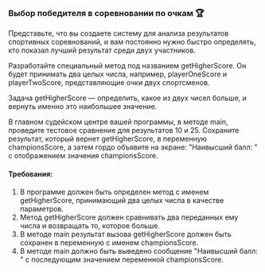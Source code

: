 
### Выбор победителя в соревновании по очкам 🏆

Представьте, что вы создаете систему для анализа результатов спортивных соревнований, и вам постоянно нужно быстро определять, кто показал лучший результат среди двух участников.

Разработайте специальный метод под названием getHigherScore. Он будет принимать два целых числа, например, playerOneScore и playerTwoScore, представляющие очки двух спортсменов.

Задача getHigherScore — определить, какое из двух чисел больше, и вернуть именно это наибольшее значение.

В главном судейском центре вашей программы, в методе main, проведите тестовое сравнение для результатов 10 и 25. Сохраните результат, который вернет getHigherScore, в переменную championsScore, а затем гордо объявите на экране: "Наивысший балл: " с отображением значения championsScore.

#### Требования:
1. В программе должен быть определен метод с именем getHigherScore, принимающий два целых числа в качестве параметров.
2. Метод getHigherScore должен сравнивать два переданных ему числа и возвращать то, которое больше.
3. В методе main результат вызова getHigherScore должен быть сохранен в переменную с именем championsScore.
4. В методе main должно быть выведено сообщение "Наивысший балл: " с последующим значением переменной championsScore.